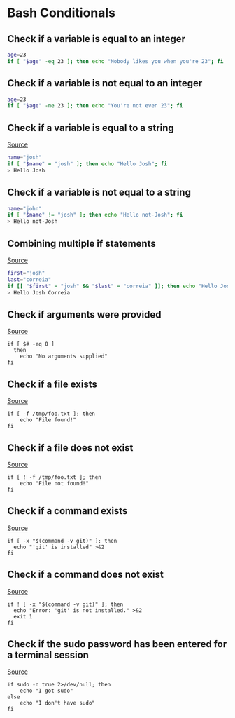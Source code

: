 # Bash Conditionals

## Check if a variable is equal to an integer
``` bash
age=23
if [ "$age" -eq 23 ]; then echo "Nobody likes you when you're 23"; fi
```

## Check if a variable is not equal to an integer
``` bash
age=23
if [ "$age" -ne 23 ]; then echo "You're not even 23"; fi
```

## Check if a variable is equal to a string
[Source](https://stackoverflow.com/a/2237103)
``` bash
name="josh"
if [ "$name" = "josh" ]; then echo "Hello Josh"; fi
> Hello Josh
```

## Check if a variable is not equal to a string
``` bash
name="john"
if [ "$name" != "josh" ]; then echo "Hello not-Josh"; fi
> Hello not-Josh
```

## Combining multiple if statements
[Source](https://stackoverflow.com/a/23543261)
``` bash
first="josh"
last="correia"
if [[ "$first" = "josh" && "$last" = "correia" ]]; then echo "Hello Josh Correia"; fi
> Hello Josh Correia
```

## Check if arguments were provided
[Source](https://stackoverflow.com/a/6482403)
```
if [ $# -eq 0 ]
  then
    echo "No arguments supplied"
fi
```

## Check if a file exists
[Source](https://stackoverflow.com/a/638980)
```
if [ -f /tmp/foo.txt ]; then
    echo "File found!"
fi
```

## Check if a file does not exist
[Source](https://stackoverflow.com/a/638980)
```
if [ ! -f /tmp/foo.txt ]; then
    echo "File not found!"
fi
```

## Check if a command exists
[Source](https://stackoverflow.com/a/26759734)
```
if [ -x "$(command -v git)" ]; then
  echo "'git' is installed" >&2
fi
```

## Check if a command does not exist
[Source](https://stackoverflow.com/a/26759734)
```
if ! [ -x "$(command -v git)" ]; then
  echo "Error: 'git' is not installed." >&2
  exit 1
fi
```

## Check if the sudo password has been entered for a terminal session
[Source](https://askubuntu.com/a/357222)
```
if sudo -n true 2>/dev/null; then 
    echo "I got sudo"
else
    echo "I don't have sudo"
fi
```
